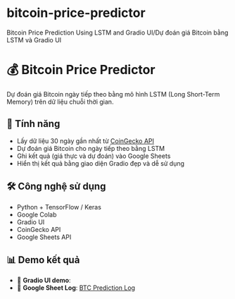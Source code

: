 # bitcoin-price-predictor
Bitcoin Price Prediction Using LSTM and Gradio UI/Dự đoán giá Bitcoin bằng LSTM và Gradio UI
# 💰 Bitcoin Price Predictor

Dự đoán giá Bitcoin ngày tiếp theo bằng mô hình LSTM (Long Short-Term Memory) trên dữ liệu chuỗi thời gian.

## 📌 Tính năng
- Lấy dữ liệu 30 ngày gần nhất từ [CoinGecko API](https://www.coingecko.com/en/api)
- Dự đoán giá Bitcoin cho ngày tiếp theo bằng LSTM
- Ghi kết quả (giá thực và dự đoán) vào Google Sheets
- Hiển thị kết quả bằng giao diện Gradio đẹp và dễ sử dụng

## 🛠 Công nghệ sử dụng
- Python + TensorFlow / Keras
- Google Colab
- Gradio UI
- CoinGecko API
- Google Sheets API

## 📊 Demo kết quả

- 🔗 **Gradio UI demo**:
- 📄 **Google Sheet Log**: [BTC Prediction Log](https://docs.google.com/spreadsheets/d/1DyunpedkCQ0NZhUf2Ecr3bVbigbK3-AXrYPwQv8xgfE/edit#gid=0)







